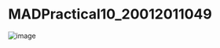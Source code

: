 # MADPractical10_20012011049
![image](https://user-images.githubusercontent.com/69467378/202856234-9936b01a-381e-4252-a9b5-b18d44f45e0b.png)

